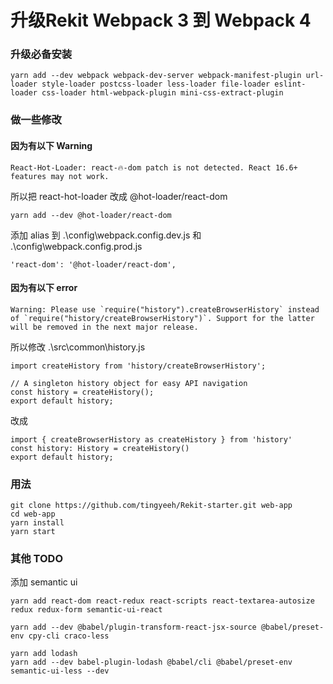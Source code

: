 # 升级Rekit Webpack 3 到 Webpack 4
### 升级必备安装
```
yarn add --dev webpack webpack-dev-server webpack-manifest-plugin url-loader style-loader postcss-loader less-loader file-loader eslint-loader css-loader html-webpack-plugin mini-css-extract-plugin
```
### 做一些修改
#### 因为有以下 Warning
```
React-Hot-Loader: react-🔥-dom patch is not detected. React 16.6+ features may not work.
```
所以把 react-hot-loader 改成 @hot-loader/react-dom
```
yarn add --dev @hot-loader/react-dom
```
添加 alias 到 .\config\webpack.config.dev.js 和 .\config\webpack.config.prod.js
```
'react-dom': '@hot-loader/react-dom',
```
#### 因为有以下 error
```
Warning: Please use `require("history").createBrowserHistory` instead of `require("history/createBrowserHistory")`. Support for the latter will be removed in the next major release.
```
所以修改 .\src\common\history.js
```
import createHistory from 'history/createBrowserHistory';

// A singleton history object for easy API navigation
const history = createHistory();
export default history;

```
改成
```
import { createBrowserHistory as createHistory } from 'history'
const history: History = createHistory()
export default history;
```

### 用法
```
git clone https://github.com/tingyeeh/Rekit-starter.git web-app
cd web-app
yarn install
yarn start
```

### 其他 TODO
添加 semantic ui
```
yarn add react-dom react-redux react-scripts react-textarea-autosize redux redux-form semantic-ui-react 
```
```
yarn add --dev @babel/plugin-transform-react-jsx-source @babel/preset-env cpy-cli craco-less
```

```
yarn add lodash
yarn add --dev babel-plugin-lodash @babel/cli @babel/preset-env semantic-ui-less --dev
```
